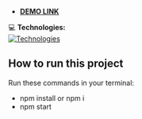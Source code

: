 - **<a href="https://mykhailoloniak.github.io/todo/" style="margin-right: 10px;">
   DEMO LINK
</a>**

💻 **Technologies:**  
[![Technologies](https://skillicons.dev/icons?i=html,javascript,scss&theme=light)](https://skillicons.dev)

## How to run this project
Run these commands in your terminal:

- npm install or npm i
- npm start
